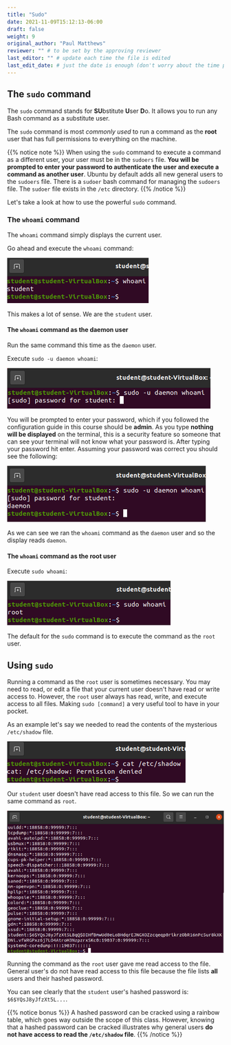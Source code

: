 ```yaml
---
title: "Sudo"
date: 2021-11-09T15:12:13-06:00
draft: false
weight: 9
original_author: "Paul Matthews" 
reviewer: "" # to be set by the approving reviewer
last_editor: "" # update each time the file is edited
last_edit_date: # just the date is enough (don't worry about the time portion)
---
```


## The `sudo` command

The `sudo` command stands for **SU**bstitute **U**ser **D**o. It allows you to run any Bash command as a substitute user.

The `sudo` command is most *commonly used* to run a command as the **root** user that has full permissions to everything on the machine.

{{% notice note %}}
When using the `sudo` command to execute a command as a different user, your user must be in the `sudoers` file. **You will be prompted to enter your password to authenticate the user and execute a command as another user**. Ubuntu by default adds all new general users to the `sudoers` file. There is a `sudoer` bash command for managing the `sudoers` file. The `sudoer` file exists in the `/etc` directory.
{{% /notice %}}

Let's take a look at how to use the powerful `sudo` command.

### The `whoami` command

The `whoami` command simply displays the current user.

Go ahead and execute the `whoami` command:

![whoami](pictures/whoami.png)

This makes a lot of sense. We are the `student` user.

#### The `whoami` command as the daemon user

Run the same command this time as the `daemon` user.

Execute `sudo -u daemon whoami`:

![sudo -u daemon whoami](pictures/daemon-whoami.png)

You will be prompted to enter your password, which if you followed the configuration guide in this course should be **admin**. As you type **nothing will be displayed** on the terminal, this is a security feature so someone that can see your terminal will not know what your password is. After typing your password hit enter. Assuming your password was correct you should see the following:

![sudo -u daemon whoami results](pictures/daemon-whoami-results.png)

As we can see we ran the `whoami` command as the `daemon` user and so the display reads `daemon`.

#### The `whoami` command as the root user

Execute `sudo whoami`:

![sudo whoami](pictures/root-whoami.png)

The default for the `sudo` command is to execute the command as the `root` user.

## Using `sudo`

Running a command as the `root` user is sometimes necessary. You may need to read, or edit a file that your current user doesn't have read or write access to. However, the `root` user always has read, write, and execute access to all files. Making `sudo [command]` a very useful tool to have in your pocket.

As an example let's say we needed to read the contents of the mysterious `/etc/shadow` file.

![cat /etc/shadow](pictures/cat-etc-shadow.png)

Our `student` user doesn't have read access to this file. So we can run the same command as `root`.

![sudo cat /etc/shadow](pictures/sudo-cat-etc-shadow.png)

Running the command as the `root` user gave me read access to the file. General user's do not have read access to this file because the file lists **all** users and their hashed password.

You can see clearly that the `student` user's hashed password is: `$6$YQsJ8yJfzXt5L...`. 

{{% notice bonus %}}
A hashed password can be cracked using a rainbow table, which goes way outside the scope of this class. However, knowing that a hashed password can be cracked illustrates why general users **do not have access to read the `/etc/shadow` file**.
{{% /notice %}}